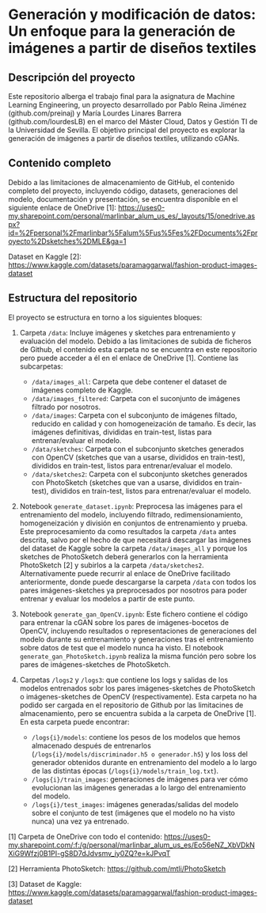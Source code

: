 # Generación y modificación de datos: Un enfoque para la generación de imágenes a partir de diseños textiles

## Descripción del proyecto
Este repositorio alberga el trabajo final para la asignatura de Machine Learning Engineering, un proyecto desarrollado por Pablo Reina Jiménez (github.com/preinaj) y María Lourdes Linares Barrera (github.com/lourdesLB) en el marco del Máster Cloud, Datos y Gestión TI de la Universidad de Sevilla. El objetivo principal del proyecto es explorar la generación de imágenes a partir de diseños textiles, utilizando cGANs. 


## Contenido completo

Debido a las limitaciones de almacenamiento de GitHub, el contenido completo del proyecto, incluyendo código, datasets, generaciones del modelo, documentación y presentación, se encuentra disponible en el siguiente enlace de OneDrive [1]: https://uses0-my.sharepoint.com/personal/marlinbar_alum_us_es/_layouts/15/onedrive.aspx?id=%2Fpersonal%2Fmarlinbar%5Falum%5Fus%5Fes%2FDocuments%2Fproyecto%2Dsketches%2DMLE&ga=1

Dataset en Kaggle [2]: https://www.kaggle.com/datasets/paramaggarwal/fashion-product-images-dataset 



## Estructura del repositorio

El proyecto se estructura en torno a los siguientes bloques:  

1. Carpeta `/data`: Incluye imágenes y sketches para entrenamiento y evaluación del modelo. Debido a las limitaciones de subida de ficheros de Github, el contenido esta carpeta no se encuentra en este repositorio pero puede acceder a él en el enlace de OneDrive [1]. Contiene las subcarpetas:
    * `/data/images_all`: Carpeta que debe contener el dataset de imágenes completo de Kaggle.
    * `/data/images_filtered`: Carpeta con el suconjunto de imágenes filtrado por nosotros.
    * `/data/images`: Carpeta con el subconjunto de imágenes filtado, reducido en calidad y con homogeneización de tamaño. Es decir, las imágenes definitivas, divididas en train-test, listas para entrenar/evaluar el modelo.
    * `/data/sketches`: Carpeta con el subconjunto sketches generados con OpenCV (sketches que van a usarse, divididos en train-test), divididos en train-test, listos para entrenar/evaluar el modelo.
    * `/data/sketches2`:  Carpeta con el subconjunto sketches generados con PhotoSketch (sketches que van a usarse, divididos en train-test), divididos en train-test, listos para entrenar/evaluar el modelo.


2. Notebook `generate_dataset.ipynb`: Preprocesa las imágenes para el entrenamiento del modelo, incluyendo filtrado, redimensionamiento, homogeneización y división en conjuntos de entrenamiento y prueba. Este preprocesamiento da como resultados la carpeta `/data` antes descrita, salvo por el hecho de que necesitará descargar las imágenes del dataset de Kaggle sobre la carpeta `/data/images_all` y porque los sketches de PhotoSketch deberá generarlos con la herramienta PhotoSketch [2] y subirlos a la carpeta `/data/sketches2`. Alternativamente puede recurrir al enlace de OneDrive facilitado anteriormente, donde puede descargarse la carpeta `/data` con todos los pares imágenes-sketches ya preprocesados por nosotros para poder entrenar y evaluar los modelos a partir de este punto.


3. Notebook `generate_gan_OpenCV.ipynb`:  Este fichero contiene el código para entrenar la cGAN sobre los pares de imágenes-bocetos de OpenCV, incluyendo resultados o representaciones de generaciones del modelo durante su entrenamiento y generaciones tras el entrenamiento sobre datos de test que el modelo nunca ha visto. El notebook  `generate_gan_PhotoSketch.ipynb` realiza la misma función pero sobre los pares de imágenes-sketches de PhotoSketch.


4. Carpetas `/logs2` y `/logs3`:  que contiene los logs y salidas de los modelos entrenados sobr los pares imágenes-sketches de PhotoSketch o imágenes-sketches de OpenCV (respectivamente). Esta carpeta no ha podido ser cargada en el repositorio de Github por las limitacines de almacenamiento, pero se encuentra subida a la carpeta de OneDrive [1]. En esta carpeta puede encontrar:
    * `/logs{i}/models`: contiene los pesos de los modelos que hemos almacenado después de entrenarlos (`/logs{i}/models/discriminador.h5 o generador.h5`) y los loss del generador obtenidos durante en entrenamiento del modelo a lo largo de las distintas épocas (`/logs{i}/models/train_log.txt`).
    * `/logs{i}/train_images`: generaciones de imágenes para ver cómo evolucionan las imágenes generadas a lo largo del entrenamiento del modelo.
    * `/logs{i}/test_images`: imágenes generadas/salidas del modelo sobre el conjunto de test (imágenes que el modelo no ha visto nunca) una vez ya entrenado.
    

[1] Carpeta de OneDrive con todo el contenido: https://uses0-my.sharepoint.com/:f:/g/personal/marlinbar_alum_us_es/Eo56eNZ_XbVDkNXiG9Wfzj0B1PI-gS8D7dJdvsmv_iy0ZQ?e=kJPvqT

[2] Herramienta PhotoSketch: https://github.com/mtli/PhotoSketch

[3] Dataset de Kaggle: https://www.kaggle.com/datasets/paramaggarwal/fashion-product-images-dataset
